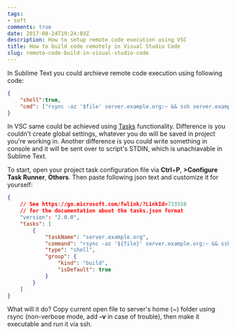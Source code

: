 ```yaml
---
tags:
- soft
comments: true
date: 2017-08-24T19:24:03Z
description: How to setup remote code execution using VSC
title: How to build code remotely in Visual Studio Code
slug: remote-code-build-in-visual-studio-code
---
```


In Sublime Text you could archieve remote code execution using following code:

``` json
{
    "shell":true,
    "cmd": ["rsync -az '$file' server.example.org:~ && ssh server.example.org 'chmod +x ./$file_name; ./$file_name'"],
}
```

In VSC same could be achieved using [Tasks](https://code.visualstudio.com/docs/editor/tasks) functionality. Difference is you couldn't create global settings, whatever you do will be saved in project you're working in. Another difference is you could write something in console and it will be sent over to script's STDIN, which is unachiavable in Sublime Text.

To start, open your project task configuration file via **Ctrl**+**P**, **>Configure Task Runner**, **Others**. Then paste following json text and customize it for yourself:

``` json
{
    // See https://go.microsoft.com/fwlink/?LinkId=733558
    // for the documentation about the tasks.json format
    "version": "2.0.0",
    "tasks": [
        {
            "taskName": "server.example.org",
            "command": "rsync -az '${file}' server.example.org:~ && ssh server.example.org 'chmod +x ./${fileBasename}; ./${fileBasename}'",
            "type": "shell",
            "group": {
                "kind": "build",
                "isDefault": true
            }
        }
    ]
}
```

What will it do? Copy current open file to server's home (~) folder using rsync (non-verbose mode, add **-v** in case of trouble), then make it executable and run it via ssh.

